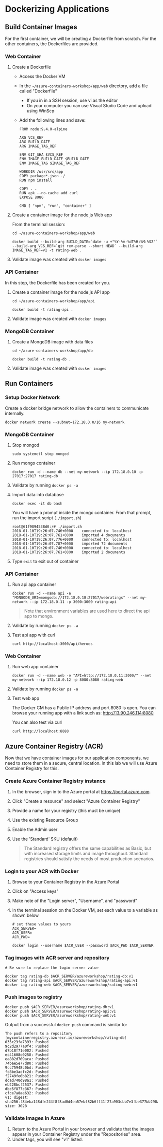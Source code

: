 # Dockerizing Applications

## Build Container Images

For the first container, we will be creating a Dockerfile from scratch. For the other containers, the Dockerfiles are provided.

### Web Container

1. Create a Dockerfile

    * Access the Docker VM
    * In the `~/azure-containers-workshop/app/web` directory, add a file called "Dockerfile"
        * If you in in a SSH session, use vi as the editor
        * On your computer you can use Visual Studio Code and upload using WinScp

    * Add the following lines and save:

        ```
        FROM node:9.4.0-alpine

        ARG VCS_REF
        ARG BUILD_DATE
        ARG IMAGE_TAG_REF

        ENV GIT_SHA $VCS_REF
        ENV IMAGE_BUILD_DATE $BUILD_DATE
        ENV IMAGE_TAG $IMAGE_TAG_REF

        WORKDIR /usr/src/app
        COPY package*.json ./
        RUN npm install

        COPY . .
        RUN apk --no-cache add curl
        EXPOSE 8080

        CMD [ "npm", "run", "container" ]
        ```

2. Create a container image for the node.js Web app

    From the terminal session: 

    ```
    cd ~/azure-containers-workshop/app/web
    
    docker build --build-arg BUILD_DATE=`date -u +"%Y-%m-%dT%H:%M:%SZ"` --build-arg VCS_REF=`git rev-parse --short HEAD` --build-arg IMAGE_TAG_REF=v1 -t rating-web .
    ```

3. Validate image was created with `docker images`

### API Container

In this step, the Dockerfile has been created for you. 

1. Create a container image for the node.js API app

    ```
    cd ~/azure-containers-workshop/app/api

    docker build -t rating-api .
    ```

2. Validate image was created with `docker images`

### MongoDB Container

1. Create a MongoDB image with data files

    ```
    cd ~/azure-containers-workshop/app/db

    docker build -t rating-db .
    ```

2. Validate image was created with `docker images`


## Run Containers

### Setup Docker Network

Create a docker bridge network to allow the containers to communicate internally. 

```
docker network create --subnet=172.18.0.0/16 my-network
```

### MongoDB Container

1. Stop mongod

    ```
    sudo systemctl stop mongod
    ```

1. Run mongo container

    ```
    docker run -d --name db --net my-network --ip 172.18.0.10 -p 27017:27017 rating-db
    ```

2. Validate by running `docker ps -a`

3. Import data into database

    ```
    docker exec -it db bash
    ```

    You will have a prompt inside the mongo container. From that prompt, run the import script (`./import.sh`)

    ```
    root@61f9894538d0:/# ./import.sh
    2018-01-10T19:26:07.746+0000	connected to: localhost
    2018-01-10T19:26:07.761+0000	imported 4 documents
    2018-01-10T19:26:07.776+0000	connected to: localhost
    2018-01-10T19:26:07.787+0000	imported 72 documents
    2018-01-10T19:26:07.746+0000	connected to: localhost
    2018-01-10T19:26:07.761+0000	imported 2 documents
    ```

4. Type `exit` to exit out of container

### API Container

1. Run api app container

    ```
    docker run -d --name api -e "MONGODB_URI=mongodb://172.18.0.10:27017/webratings" --net my-network --ip 172.18.0.11 -p 3000:3000 rating-api
    ```

    > Note that environment variables are used here to direct the api app to mongo.

2. Validate by running `docker ps -a`

3. Test api app with curl
    ```
    curl http://localhost:3000/api/heroes
    ```

### Web Container

1. Run web app container

    ```
    docker run -d --name web -e "API=http://172.18.0.11:3000/" --net my-network --ip 172.18.0.12 -p 8080:8080 rating-web
    ```

2. Validate by running `docker ps -a`

3. Test web app
    
    The Docker CM has a Public IP address and port 8080 is open. You can browse your running app with a link such as: http://13.90.246.114:8080 

    You can also test via curl
    ```
    curl http://localhost:8080
    ```

## Azure Container Registry (ACR)

Now that we have container images for our application components, we need to store them in a secure, central location. In this lab we will use Azure Container Registry for this.

### Create Azure Container Registry instance

1. In the browser, sign in to the Azure portal at https://portal.azure.com.
2. Click "Create a resource" and select "Azure Container Registry"
3. Provide a name for your registry (this must be unique)
4. Use the existing Resource Group
5. Enable the Admin user
6. Use the 'Standard' SKU (default)

    > The Standard registry offers the same capabilities as Basic, but with increased storage limits and image throughput. Standard registries should satisfy the needs of most production scenarios.

### Login to your ACR with Docker

1. Browse to your Container Registry in the Azure Portal
2. Click on "Access keys"
3. Make note of the "Login server", "Username", and "password"
4. In the terminal session on the Docker VM, set each value to a variable as shown below

    ```
    # set these values to yours
    ACR_SERVER=
    ACR_USER=
    ACR_PWD=

    docker login --username $ACR_USER --password $ACR_PWD $ACR_SERVER
    ```

### Tag images with ACR server and repository 

```
# Be sure to replace the login server value

docker tag rating-db $ACR_SERVER/azureworkshop/rating-db:v1
docker tag rating-api $ACR_SERVER/azureworkshop/rating-api:v1
docker tag rating-web $ACR_SERVER/azureworkshop/rating-web:v1
```

### Push images to registry

```
docker push $ACR_SERVER/azureworkshop/rating-db:v1
docker push $ACR_SERVER/azureworkshop/rating-api:v1
docker push $ACR_SERVER/azureworkshop/rating-web:v1
```

Output from a successful `docker push` command is similar to:

```
The push refers to a repository [mycontainerregistry.azurecr.io/azureworkshop/rating-db]
035c23fa7393: Pushed
9c2d2977a0f4: Pushed
d7b18f71e002: Pushed
ec41608c0258: Pushed
ea882d709aca: Pushed
74bae5e77d80: Pushed
9cc75948c0bd: Pushed
fc8be3acfc2d: Pushed
f2749fe0b821: Pushed
ddad740d98a1: Pushed
eb228bcf2537: Pushed
dbc5f877c367: Pushed
cfce7a8ae632: Pushed
v1: digest: sha256:f84eba148dfe244f8f8ad0d4ea57ebf82b6ff41f27a903cbb7e3fbe377bb290a size: 3028
```

### Validate images in Azure

1. Return to the Azure Portal in your browser and validate that the images appear in your Container Registry under the "Repositories" area.
2. Under tags, you will see "v1" listed.